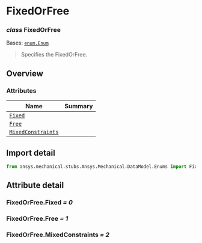 <a id="fixedorfree"></a>

# FixedOrFree

<a id="FixedOrFree"></a>

### *class* FixedOrFree

Bases: [`enum.Enum`](https://docs.python.org/3/library/enum.html#enum.Enum)

> Specifies the FixedOrFree.

> <!-- !! processed by numpydoc !! -->

<a id="overview"></a>

## Overview

### Attributes

| Name | Summary |
|-----------------------------------------------------|----|
| [`Fixed`](#FixedOrFree.Fixed)                       |    |
| [`Free`](#FixedOrFree.Free)                         |    |
| [`MixedConstraints`](#FixedOrFree.MixedConstraints) |    |

<a id="import-detail"></a>

## Import detail

```python
from ansys.mechanical.stubs.Ansys.Mechanical.DataModel.Enums import FixedOrFree
```

<a id="attribute-detail"></a>

## Attribute detail

<a id="FixedOrFree.Fixed"></a>

### FixedOrFree.Fixed *= 0*

<a id="FixedOrFree.Free"></a>

### FixedOrFree.Free *= 1*

<a id="FixedOrFree.MixedConstraints"></a>

### FixedOrFree.MixedConstraints *= 2*
